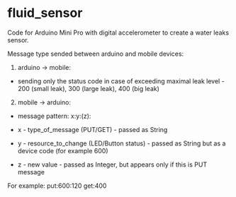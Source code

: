 # fluid_sensor
Code for Arduino Mini Pro with digital accelerometer to create a water leaks sensor.

Message type sended between arduino and mobile devices:
1. arduino -> mobile: 
 - sending only the status code in case of exceeding maximal leak  level - 200 (small leak), 300 (large leak), 400 (big leak)
 
2. mobile -> arduino:
- message pattern: x:y:(z):

- x - type_of_message (PUT/GET) - passed as String
- y - resource_to_change (LED/Button status) - passed as String but as a device code (for example 600)
- z - new value - passed as Integer, but appears only if this is PUT message

For example:
put:600:120 
get:400
